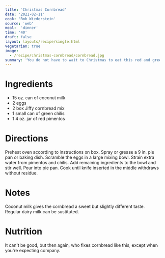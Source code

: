 ```yaml
---
title: 'Christmas Cornbread'
date: '2021-02-11'
cook: 'Rob Wiederstein'
source: 'web'
meal:  'dinner'
time: '40'
draft: false
layout: layouts/recipe/single.html
vegetarian: true
image:
  - /recipe/christmas-cornbread/cornbread.jpg
summary: 'You do not have to wait to Christmas to eat this red and green cornbread.  The colors make it a festive treat for any occasion.'
---
```


# Ingredients

-   15 oz. can of coconut milk
-   2 eggs
-   2 box Jiffy cornbread mix
-   1 small can of green chilis
-   1 4 oz. jar of red pimentos

# Directions

Preheat oven according to instructions on box.  Spray or grease a 9 in. pie pan or baking dish.  Scramble the eggs in a large mixing bowl.  Strain extra water from pimentos and chilis.  Add remaining ingredients to the bowl and stir well.  Pour into pie pan.  Cook until knife inserted in the middle withdraws without residue.

# Notes

Coconut milk gives the cornbread a sweet but slightly different taste.  Regular dairy milk can be sustituted.

# Nutrition

It can't be good, but then again, who fixes cornbread like this, except when you're expecting company.
